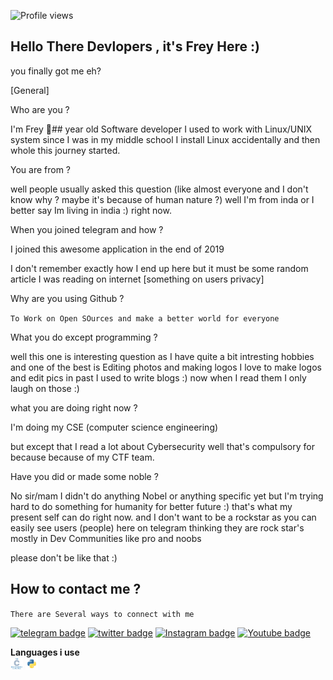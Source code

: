 ![Profile views](https://komarev.com/ghpvc/?username=fr3y&color=blue&style=flat-square&label=Profile+Views)

## Hello There Devlopers , it's Frey Here :)  

you finally got me eh? 

[General]

Who are you ? 

I'm Frey 🐉## year old Software developer I used to work with Linux/UNIX system since I was in my middle school I install Linux accidentally and then whole this journey started.

You are from ? 

well people usually asked this question (like almost everyone and I don't know why ? maybe it's because of human nature ?) well I'm from inda or I better say Im living in india :) right now.



When you joined telegram and how ? 

I joined this awesome application in the end of 2019 

I don't remember exactly how I end up here but it must be some random article I was reading on internet [something on users privacy]



Why are you using Github ? 

`To Work on Open SOurces and make a better world for everyone`


What you do except programming ? 

well this one is interesting question as I have quite a bit intresting hobbies and one of the best is Editing photos and making logos I love to make logos and edit pics in past I used to write blogs :) now when I read them I only laugh on those :)



what you are doing right now ? 

I'm doing my CSE (computer science engineering)

but except that I read a lot about Cybersecurity well that's compulsory for because because of my CTF team.



Have you did or made some noble ? 

No sir/mam I didn't do anything Nobel or anything specific yet but I'm trying hard to do something for humanity for better future :) that's what my present self can do right now. and I don't want to be a rockstar as you can easily see users (people) here on telegram thinking they are rock star's mostly in Dev Communities like pro and noobs 

please don't be like that :) 

## How to contact me ? 
   `There are Several ways to connect with me` 

  [![telegram badge](https://img.shields.io/badge/Telegram-30302f?style=for-the-badge&logo=telegram)](https://t.me/cywar)
  [![twitter badge](https://img.shields.io/badge/Follow_Me-30302f?style=for-the-badge&logo=twitter)](https://twitter.com/Fr3yC0d3)
  [![Instagram badge](https://img.shields.io/badge/Follow_Me-30302f?style=for-the-badge&logo=Instagram)](https://instagram.com/Fr3yC0d3)
  [![Youtube badge](https://img.shields.io/badge/Follow_Me-30302f?style=for-the-badge&logo=Youtube)](https://youtube.com/c/Fr3yC0d3)

**Languages i use**  
<code><img height="20" src="https://raw.githubusercontent.com/github/explore/80688e429a7d4ef2fca1e82350fe8e3517d3494d/topics/c/c.png"></code>
<code><img height="20" src="https://raw.githubusercontent.com/github/explore/80688e429a7d4ef2fca1e82350fe8e3517d3494d/topics/python/python.png"></code>
